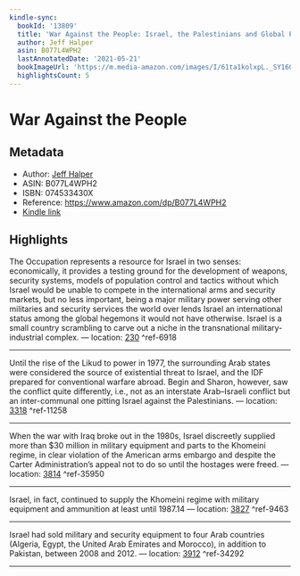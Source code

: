 ```yaml
---
kindle-sync:
  bookId: '13809'
  title: 'War Against the People: Israel, the Palestinians and Global Pacification'
  author: Jeff Halper
  asin: B077L4WPH2
  lastAnnotatedDate: '2021-05-21'
  bookImageUrl: 'https://m.media-amazon.com/images/I/61ta1kolxpL._SY160.jpg'
  highlightsCount: 5
---
```

# War Against the People
## Metadata
* Author: [Jeff Halper](https://www.amazon.com/Jeff-Halper/e/B001KHNSSS/ref=dp_byline_cont_ebooks_1)
* ASIN: B077L4WPH2
* ISBN: 074533430X
* Reference: https://www.amazon.com/dp/B077L4WPH2
* [Kindle link](kindle://book?action=open&asin=B077L4WPH2)

## Highlights
The Occupation represents a resource for Israel in two senses: economically, it provides a testing ground for the development of weapons, security systems, models of population control and tactics without which Israel would be unable to compete in the international arms and security markets, but no less important, being a major military power serving other militaries and security services the world over lends Israel an international status among the global hegemons it would not have otherwise. Israel is a small country scrambling to carve out a niche in the transnational military-industrial complex. — location: [230](kindle://book?action=open&asin=B077L4WPH2&location=230) ^ref-6918

---
Until the rise of the Likud to power in 1977, the surrounding Arab states were considered the source of existential threat to Israel, and the IDF prepared for conventional warfare abroad. Begin and Sharon, however, saw the conflict quite differently, i.e., not as an interstate Arab–Israeli conflict but an inter-communal one pitting Israel against the Palestinians. — location: [3318](kindle://book?action=open&asin=B077L4WPH2&location=3318) ^ref-11258

---
When the war with Iraq broke out in the 1980s, Israel discreetly supplied more than $30 million in military equipment and parts to the Khomeini regime, in clear violation of the American arms embargo and despite the Carter Administration’s appeal not to do so until the hostages were freed. — location: [3814](kindle://book?action=open&asin=B077L4WPH2&location=3814) ^ref-35950

---
Israel, in fact, continued to supply the Khomeini regime with military equipment and ammunition at least until 1987.14 — location: [3827](kindle://book?action=open&asin=B077L4WPH2&location=3827) ^ref-9463

---
Israel had sold military and security equipment to four Arab countries (Algeria, Egypt, the United Arab Emirates and Morocco), in addition to Pakistan, between 2008 and 2012. — location: [3912](kindle://book?action=open&asin=B077L4WPH2&location=3912) ^ref-34292

---
